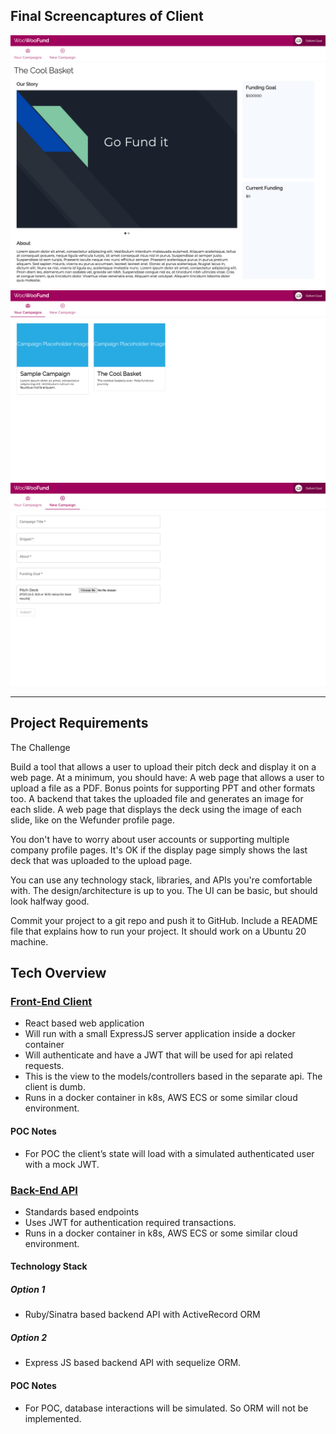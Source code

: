 ## Final Screencaptures of Client

![alt text](https://github.com/defiantgoat/woowoofund-design/blob/main/campaign-view.png)
![alt text](https://github.com/defiantgoat/woowoofund-design/blob/main/manage.png)
![alt text](https://github.com/defiantgoat/woowoofund-design/blob/main/create.png)

---

## Project Requirements
 
The Challenge

Build a tool that allows a user to upload their pitch deck and display it on a web page.
At a minimum, you should have:
A web page that allows a user to upload a file as a PDF. Bonus points for supporting PPT and other formats too.
A backend that takes the uploaded file and generates an image for each slide.
A web page that displays the deck using the image of each slide, like on the Wefunder profile page.
 
You don't have to worry about user accounts or supporting multiple company profile pages. It's OK if the display page simply shows the last deck that was uploaded to the upload page.
 
You can use any technology stack, libraries, and APIs you're comfortable with. The design/architecture is up to you. The UI can be basic, but should look halfway good.
 
Commit your project to a git repo and push it to GitHub. Include a README file that explains how to run your project. It should work on a Ubuntu 20 machine.
## Tech Overview
### [Front-End Client](https://github.com/defiantgoat/woowoofund-app)
* React based web application
* Will run with a small ExpressJS server application inside a docker container
* Will authenticate and have a JWT that will be used for api related requests.
* This is the view to the models/controllers based in the separate api. The client is dumb.
* Runs in a docker container in k8s, AWS ECS or some similar cloud environment.
#### POC Notes
* For POC the client’s state will load with a simulated authenticated user with a mock JWT.
### [Back-End API](https://github.com/defiantgoat/woowoofund-api)

* Standards based endpoints
* Uses JWT for authentication required transactions.
* Runs in a docker container in k8s, AWS ECS or some similar cloud environment.
#### Technology Stack
##### Option 1
* Ruby/Sinatra based backend API with ActiveRecord ORM
##### Option 2
* Express JS based backend API with sequelize ORM.
#### POC Notes
* For POC, database interactions will be simulated. So ORM will not be implemented.




